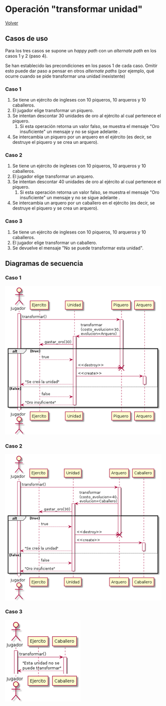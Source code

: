 # Operación "transformar unidad"

[Volver](README.md)

## Casos de uso

Para los tres casos se supone un *happy path* con un *alternate path* en los casos 1 y 2 (paso 4).

Se han establecido las precondiciones en los pasos 1 de cada caso. Omitir esto puede dar paso a pensar en otros *alternate paths* (por ejemplo, qué ocurre cuando se pide transformar una unidad inexistente)

### Caso 1

1. Se tiene un ejército de ingleses con 10 piqueros, 10 arqueros y 10 caballeros.
3. El jugador elige transformar un piquero.
4. Se intentan descontar 30 unidades de oro al ejército al cual pertenece el piquero. 
   1. Si esta operación retorna un valor falso, se muestra el mensaje "Oro insuficiente" un mensaje y no se sigue adelante .
5. Se intercambia un piquero por un arquero en el ejército (es decir, se destruye el piquero y se crea un arquero).

### Caso 2

1. Se tiene un ejército de ingleses con 10 piqueros, 10 arqueros y 10 caballeros.
3. El jugador elige transformar un arquero.
4. Se intentan descontar 40 unidades de oro al ejército al cual pertenece el piquero. 
   1. Si esta operación retorna un valor falso, se muestra el mensaje "Oro insuficiente" un mensaje y no se sigue adelante .
5. Se intercambia un arquero por un caballero en el ejército (es decir, se destruye el piquero y se crea un arquero).

### Caso 3

1. Se tiene un ejército de ingleses con 10 piqueros, 10 arqueros y 10 caballeros.
3. El jugador elige transformar un caballero.
4. Se devuelve el mensaje "No se puede transformar esta unidad".

## Diagramas de secuencia

### Caso 1

![img](out/diag/transformar/transformar.png)

### Caso 2

![img](out/diag/transformar/transformar-1.png)

### Caso 3

![img](out/diag/transformar/transformar-2.png)
